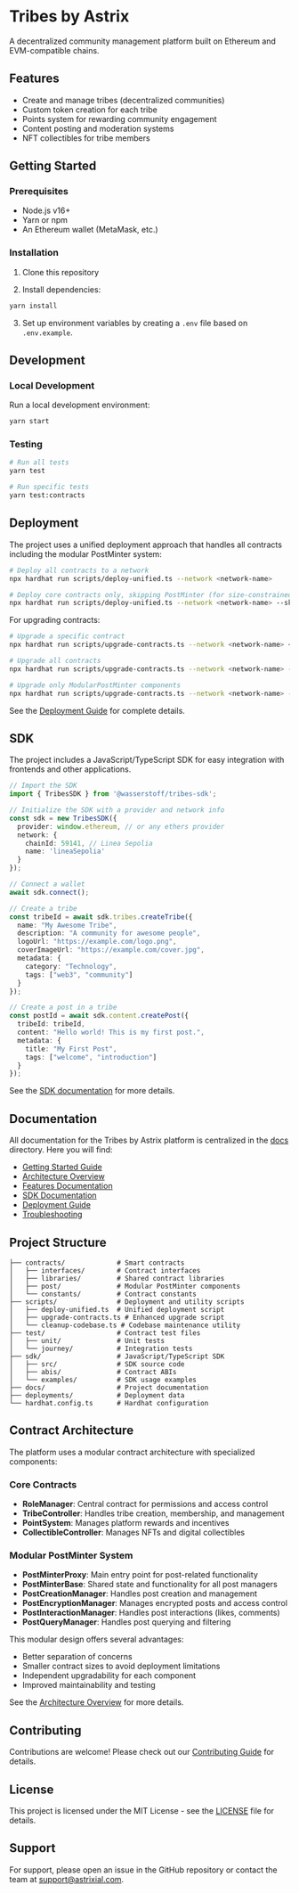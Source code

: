# Tribes by Astrix

A decentralized community management platform built on Ethereum and EVM-compatible chains.

## Features

- Create and manage tribes (decentralized communities)
- Custom token creation for each tribe
- Points system for rewarding community engagement
- Content posting and moderation systems
- NFT collectibles for tribe members

## Getting Started

### Prerequisites

- Node.js v16+
- Yarn or npm
- An Ethereum wallet (MetaMask, etc.)

### Installation

1. Clone this repository
  
2. Install dependencies:
```bash
yarn install
```

3. Set up environment variables by creating a `.env` file based on `.env.example`.

## Development

### Local Development

Run a local development environment:

```bash
yarn start
```

### Testing

```bash
# Run all tests
yarn test

# Run specific tests
yarn test:contracts
```

## Deployment

The project uses a unified deployment approach that handles all contracts including the modular PostMinter system:

```bash
# Deploy all contracts to a network
npx hardhat run scripts/deploy-unified.ts --network <network-name>

# Deploy core contracts only, skipping PostMinter (for size-constrained environments)
npx hardhat run scripts/deploy-unified.ts --network <network-name> --skip-postminter
```

For upgrading contracts:

```bash
# Upgrade a specific contract
npx hardhat run scripts/upgrade-contracts.ts --network <network-name> <contract-name>

# Upgrade all contracts
npx hardhat run scripts/upgrade-contracts.ts --network <network-name> --all

# Upgrade only ModularPostMinter components
npx hardhat run scripts/upgrade-contracts.ts --network <network-name> --postminter
```

See the [Deployment Guide](./docs/deployment.md) for complete details.

## SDK

The project includes a JavaScript/TypeScript SDK for easy integration with frontends and other applications.

```typescript
// Import the SDK
import { TribesSDK } from '@wasserstoff/tribes-sdk';

// Initialize the SDK with a provider and network info
const sdk = new TribesSDK({
  provider: window.ethereum, // or any ethers provider
  network: {
    chainId: 59141, // Linea Sepolia
    name: 'lineaSepolia'
  }
});

// Connect a wallet
await sdk.connect();

// Create a tribe
const tribeId = await sdk.tribes.createTribe({
  name: "My Awesome Tribe",
  description: "A community for awesome people",
  logoUrl: "https://example.com/logo.png",
  coverImageUrl: "https://example.com/cover.jpg",
  metadata: {
    category: "Technology",
    tags: ["web3", "community"]
  }
});

// Create a post in a tribe
const postId = await sdk.content.createPost({
  tribeId: tribeId,
  content: "Hello world! This is my first post.",
  metadata: {
    title: "My First Post",
    tags: ["welcome", "introduction"]
  }
});
```

See the [SDK documentation](https://github.com/Wasserstoff-Innovation/TribesByAstrix/blob/main/docs/sdk/index.md) for more details.

## Documentation

All documentation for the Tribes by Astrix platform is centralized in the [docs](./docs/README.md) directory. Here you will find:

- [Getting Started Guide](./docs/quick-start.md)
- [Architecture Overview](./docs/architecture.md)
- [Features Documentation](./docs/features)
- [SDK Documentation](./docs/sdk)
- [Deployment Guide](./docs/deployment.md)
- [Troubleshooting](./docs/troubleshooting.md)

## Project Structure

```
├── contracts/             # Smart contracts
│   ├── interfaces/        # Contract interfaces
│   ├── libraries/         # Shared contract libraries
│   ├── post/              # Modular PostMinter components
│   └── constants/         # Contract constants
├── scripts/               # Deployment and utility scripts
│   ├── deploy-unified.ts  # Unified deployment script
│   ├── upgrade-contracts.ts # Enhanced upgrade script
│   └── cleanup-codebase.ts # Codebase maintenance utility
├── test/                  # Contract test files
│   ├── unit/              # Unit tests
│   └── journey/           # Integration tests
├── sdk/                   # JavaScript/TypeScript SDK
│   ├── src/               # SDK source code
│   ├── abis/              # Contract ABIs
│   └── examples/          # SDK usage examples
├── docs/                  # Project documentation
├── deployments/           # Deployment data
└── hardhat.config.ts      # Hardhat configuration
```

## Contract Architecture

The platform uses a modular contract architecture with specialized components:

### Core Contracts
- **RoleManager**: Central contract for permissions and access control
- **TribeController**: Handles tribe creation, membership, and management
- **PointSystem**: Manages platform rewards and incentives
- **CollectibleController**: Manages NFTs and digital collectibles

### Modular PostMinter System
- **PostMinterProxy**: Main entry point for post-related functionality
- **PostMinterBase**: Shared state and functionality for all post managers
- **PostCreationManager**: Handles post creation and management
- **PostEncryptionManager**: Manages encrypted posts and access control
- **PostInteractionManager**: Handles post interactions (likes, comments)
- **PostQueryManager**: Handles post querying and filtering

This modular design offers several advantages:
- Better separation of concerns
- Smaller contract sizes to avoid deployment limitations
- Independent upgradability for each component
- Improved maintainability and testing

See the [Architecture Overview](./docs/architecture.md) for more details.

## Contributing

Contributions are welcome! Please check out our [Contributing Guide](CONTRIBUTING.md) for details.

## License

This project is licensed under the MIT License - see the [LICENSE](LICENSE) file for details.

## Support

For support, please open an issue in the GitHub repository or contact the team at [support@astrixial.com](mailto:support@astrixial.com).
